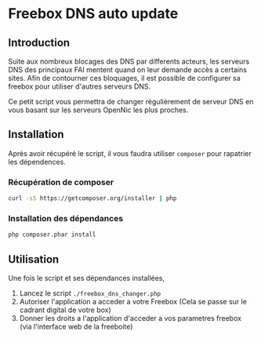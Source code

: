 # Freebox DNS auto update

## Introduction

Suite aux nombreux blocages des DNS par differents acteurs, les serveurs DNS des principaux FAI mentent quand on leur demande accès a certains sites.
Afin de contourner ces bloquages, il est possible de configurer sa freebox pour utiliser d'autres serveurs DNS.

Ce petit script vous permettra de changer régulièrement de serveur DNS en vous basant sur les serveurs OpenNic les plus proches.

## Installation

Après avoir récupéré le script, il vous faudra utiliser `composer` pour rapatrier les dépendences.

### Récupération de composer

```bash
curl -sS https://getcomposer.org/installer | php
```

### Installation des dépendances

```bash
php composer.phar install
```

## Utilisation

Une fois le script et ses dépendances installées,

1. Lancez le script `./freebox_dns_changer.php`
2. Autoriser l'application a acceder a votre Freebox (Cela se passe sur le cadrant digital de votre box)
3. Donner les droits a l'application d'acceder a vos parametres freebox (via l'interface web de la freeboite)
